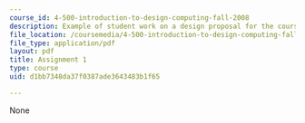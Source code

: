 ```yaml
---
course_id: 4-500-introduction-to-design-computing-fall-2008
description: Example of student work on a design proposal for the course project.
file_location: /coursemedia/4-500-introduction-to-design-computing-fall-2008/d1bb7348da37f0387ade3643483b1f65_assn1_4.pdf
file_type: application/pdf
layout: pdf
title: Assignment 1
type: course
uid: d1bb7348da37f0387ade3643483b1f65

---
```

None